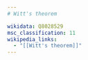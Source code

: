 ```yaml
---
# Witt's theorem

wikidata: Q8028529
msc_classification: 11
wikipedia_links:
  - "[[Witt's theorem]]"
---
```

